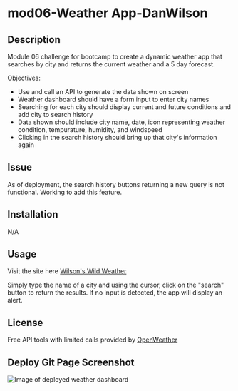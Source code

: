 # mod06-Weather App-DanWilson

## Description
Module 06 challenge for bootcamp to create a dynamic weather app that searches by city and returns the current weather and a 5 day forecast.

Objectives:

- Use and call an API to generate the data shown on screen
- Weather dashboard should have a form input to enter city names
- Searching for each city should display current and future conditions and add city to search history
- Data shown should include city name, date, icon representing weather condition, tempurature, humidity, and windspeed
- Clicking in the search history should bring up that city's information again


## Issue

As of deployment, the search history buttons returning a new query is not functional. Working to add this feature.


## Installation

N/A

## Usage

Visit the site here [Wilson's Wild Weather](https://part-time-dan.github.io/)

Simply type the name of a city and using the cursor, click on the "search" button to return the results. If no input is detected, the app will display an alert.

## License

Free API tools with limited calls provided by [OpenWeather](https://openweathermap.org/api)

## Deploy Git Page Screenshot

![Image of deployed weather dashboard](./assets/Images/)